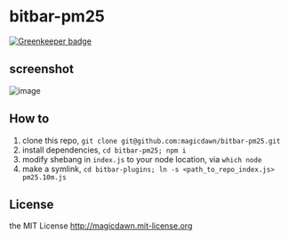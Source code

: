 # bitbar-pm25

[![Greenkeeper badge](https://badges.greenkeeper.io/magicdawn/bitbar-pm25.svg)](https://greenkeeper.io/)

## screenshot
![image](https://cloud.githubusercontent.com/assets/4067115/12375997/75f66378-bd18-11e5-9273-5013ee16464d.png)

## How to

1. clone this repo, `git clone git@github.com:magicdawn/bitbar-pm25.git`
2. install dependencies, `cd bitbar-pm25; npm i`
3. modify shebang in `index.js` to your node location, via `which node`
4. make a symlink, `cd bitbar-plugins; ln -s <path_to_repo_index.js> pm25.10m.js`

## License
the MIT License http://magicdawn.mit-license.org
